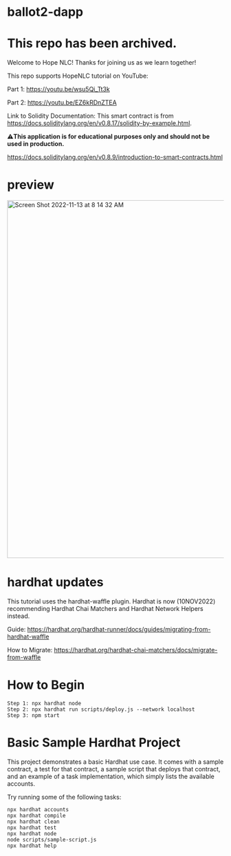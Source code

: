 # ballot2-dapp

# This repo has been archived.

Welcome to Hope NLC! 
Thanks for joining us as we learn together!

This repo supports HopeNLC tutorial on YouTube:

Part 1: https://youtu.be/wsu5Qi_Tt3k

Part 2: https://youtu.be/EZ6kRDnZTEA

Link to Solidity Documentation:
This smart contract is from https://docs.soliditylang.org/en/v0.8.17/solidity-by-example.html.

⚠️**This application is for educational purposes only and should not be used in production.** 

https://docs.soliditylang.org/en/v0.8.9/introduction-to-smart-contracts.html

# preview

<img width="832" alt="Screen Shot 2022-11-13 at 8 14 32 AM" src="https://user-images.githubusercontent.com/20590197/201532487-31349dc5-e170-4199-a7cc-9fea55e06cf9.png">

# hardhat updates

This tutorial uses the hardhat-waffle plugin. Hardhat is now (10NOV2022) recommending Hardhat Chai Matchers and Hardhat Network Helpers instead.

Guide:
https://hardhat.org/hardhat-runner/docs/guides/migrating-from-hardhat-waffle

How to Migrate:
https://hardhat.org/hardhat-chai-matchers/docs/migrate-from-waffle

# How to Begin

```shell
Step 1: npx hardhat node
Step 2: npx hardhat run scripts/deploy.js --network localhost
Step 3: npm start
```

# Basic Sample Hardhat Project

This project demonstrates a basic Hardhat use case. It comes with a sample contract, a test for that contract, a sample script that deploys that contract, and an example of a task implementation, which simply lists the available accounts.

Try running some of the following tasks:

```shell
npx hardhat accounts
npx hardhat compile
npx hardhat clean
npx hardhat test
npx hardhat node
node scripts/sample-script.js
npx hardhat help
```
